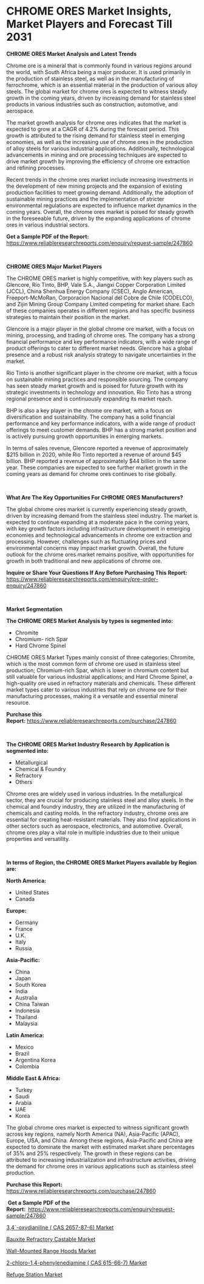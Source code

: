 <p><h1>CHROME ORES Market Insights, Market Players and Forecast Till 2031</h1></p><p><strong>CHROME ORES Market Analysis and Latest Trends</strong></p>
<p><p>Chrome ore is a mineral that is commonly found in various regions around the world, with South Africa being a major producer. It is used primarily in the production of stainless steel, as well as in the manufacturing of ferrochrome, which is an essential material in the production of various alloy steels. The global market for chrome ores is expected to witness steady growth in the coming years, driven by increasing demand for stainless steel products in various industries such as construction, automotive, and aerospace.</p><p>The market growth analysis for chrome ores indicates that the market is expected to grow at a CAGR of 4.2% during the forecast period. This growth is attributed to the rising demand for stainless steel in emerging economies, as well as the increasing use of chrome ores in the production of alloy steels for various industrial applications. Additionally, technological advancements in mining and ore processing techniques are expected to drive market growth by improving the efficiency of chrome ore extraction and refining processes.</p><p>Recent trends in the chrome ores market include increasing investments in the development of new mining projects and the expansion of existing production facilities to meet growing demand. Additionally, the adoption of sustainable mining practices and the implementation of stricter environmental regulations are expected to influence market dynamics in the coming years. Overall, the chrome ores market is poised for steady growth in the foreseeable future, driven by the expanding applications of chrome ores in various industrial sectors.</p></p>
<p><strong>Get a Sample PDF of the Report:&nbsp;</strong> <a href="https://www.reliableresearchreports.com/enquiry/request-sample/247860">https://www.reliableresearchreports.com/enquiry/request-sample/247860</a></p>
<p>&nbsp;</p>
<p><strong>CHROME ORES Major Market Players</strong></p>
<p><p>The CHROME ORES market is highly competitive, with key players such as Glencore, Rio Tinto, BHP, Vale S.A., Jiangxi Copper Corporation Limited (JCCL), China Shenhua Energy Company (CSEC), Anglo American, Freeport-McMoRan, Corporacion Nacional del Cobre de Chile (CODELCO), and Zijin Mining Group Company Limited competing for market share. Each of these companies operates in different regions and has specific business strategies to maintain their position in the market.</p><p>Glencore is a major player in the global chrome ore market, with a focus on mining, processing, and trading of chrome ores. The company has a strong financial performance and key performance indicators, with a wide range of product offerings to cater to different market needs. Glencore has a global presence and a robust risk analysis strategy to navigate uncertainties in the market.</p><p>Rio Tinto is another significant player in the chrome ore market, with a focus on sustainable mining practices and responsible sourcing. The company has seen steady market growth and is poised for future growth with its strategic investments in technology and innovation. Rio Tinto has a strong regional presence and is continuously expanding its market reach.</p><p>BHP is also a key player in the chrome ore market, with a focus on diversification and sustainability. The company has a solid financial performance and key performance indicators, with a wide range of product offerings to meet customer demands. BHP has a strong market position and is actively pursuing growth opportunities in emerging markets.</p><p>In terms of sales revenue, Glencore reported a revenue of approximately $215 billion in 2020, while Rio Tinto reported a revenue of around $45 billion. BHP reported a revenue of approximately $44 billion in the same year. These companies are expected to see further market growth in the coming years as demand for chrome ores continues to rise globally.</p></p>
<p>&nbsp;</p>
<p><strong>What Are The Key Opportunities For CHROME ORES Manufacturers?</strong></p>
<p><p>The global chrome ores market is currently experiencing steady growth, driven by increasing demand from the stainless steel industry. The market is expected to continue expanding at a moderate pace in the coming years, with key growth factors including infrastructure development in emerging economies and technological advancements in chrome ore extraction and processing. However, challenges such as fluctuating prices and environmental concerns may impact market growth. Overall, the future outlook for the chrome ores market remains positive, with opportunities for growth in both traditional and new applications of chrome ore.</p></p>
<p><strong>Inquire or Share Your Questions If Any Before Purchasing This Report:</strong> <a href="https://www.reliableresearchreports.com/enquiry/pre-order-enquiry/247860">https://www.reliableresearchreports.com/enquiry/pre-order-enquiry/247860</a></p>
<p>&nbsp;</p>
<p><strong>Market Segmentation</strong></p>
<p><strong>The CHROME ORES Market Analysis by types is segmented into:</strong></p>
<p><ul><li>Chromite</li><li>Chromium- rich Spar</li><li>Hard Chrome Spinel</li></ul></p>
<p><p>CHROME ORES Market Types mainly consist of three categories: Chromite, which is the most common form of chrome ore used in stainless steel production; Chromium-rich Spar, which is lower in chromium content but still valuable for various industrial applications; and Hard Chrome Spinel, a high-quality ore used in refractory materials and chemicals. These different market types cater to various industries that rely on chrome ore for their manufacturing processes, making it a versatile and essential mineral resource.</p></p>
<p><strong>Purchase this Report:&nbsp;</strong><a href="https://www.reliableresearchreports.com/purchase/247860">https://www.reliableresearchreports.com/purchase/247860</a></p>
<p>&nbsp;</p>
<p><strong>The CHROME ORES Market Industry Research by Application is segmented into:</strong></p>
<p><ul><li>Metallurgical</li><li>Chemical & Foundry</li><li>Refractory</li><li>Others</li></ul></p>
<p><p>Chrome ores are widely used in various industries. In the metallurgical sector, they are crucial for producing stainless steel and alloy steels. In the chemical and foundry industry, they are utilized in the manufacturing of chemicals and casting molds. In the refractory industry, chrome ores are essential for creating heat-resistant materials. They also find applications in other sectors such as aerospace, electronics, and automotive. Overall, chrome ores play a vital role in multiple industries due to their unique properties and versatility.</p></p>
<p>&nbsp;</p>
<p><strong>In terms of Region, the CHROME ORES Market Players available by Region are:</strong></p>
<p>
    <p> <strong> North America: </strong>
        <ul>
            <li>United States</li>
            <li>Canada</li>
        </ul>
        </p> 
    <p> <strong> Europe: </strong>
        <ul>
            <li>Germany</li>
            <li>France</li>
            <li>U.K.</li>
            <li>Italy</li>
            <li>Russia</li>
        </ul>
        </p> 
    <p> <strong> Asia-Pacific: </strong>
        <ul>
            <li>China</li>
            <li>Japan</li>
            <li>South Korea</li>
            <li>India</li>
            <li>Australia</li>
            <li>China Taiwan</li>
            <li>Indonesia</li>
            <li>Thailand</li>
            <li>Malaysia</li>
        </ul>
        </p> 
    <p> <strong> Latin America: </strong>
        <ul>
            <li>Mexico</li>
            <li>Brazil</li>
            <li>Argentina Korea</li>
            <li>Colombia</li>
        </ul>
        </p> 
    <p> <strong> Middle East & Africa: </strong>
        <ul>
            <li>Turkey</li>
            <li>Saudi</li>
            <li>Arabia</li>
            <li>UAE</li>
            <li>Korea</li>
        </ul>
    </p>
    </p>
<p><p>The global chrome ores market is expected to witness significant growth across key regions, namely North America (NA), Asia-Pacific (APAC), Europe, USA, and China. Among these regions, Asia-Pacific and China are expected to dominate the market with estimated market share percentages of 35% and 25% respectively. The growth in these regions can be attributed to increasing industrialization and infrastructure activities, driving the demand for chrome ores in various applications such as stainless steel production.</p></p>
<p><strong>Purchase this Report: </strong><a href="https://www.reliableresearchreports.com/purchase/247860">https://www.reliableresearchreports.com/purchase/247860</a></p>
<p>&nbsp;<strong>Get a Sample PDF of the Report:&nbsp;&nbsp;</strong><a href="https://www.reliableresearchreports.com/enquiry/request-sample/247860">https://www.reliableresearchreports.com/enquiry/request-sample/247860</a></p>
<p><strong></strong></p>
<p><p><a href="https://gentle-editor-9db.notion.site/3-4-oxydianiline-CAS-2657-87-6-Market-Size-Share-Trends-Analysis-Report-By-Material-By-Type--63269ef97b1846d09f35e1de8333e79d">3,4`-oxydianiline ( CAS 2657-87-6) Market</a></p><p><a href="https://view.publitas.com/reportprime-1/bauxite-refractory-castable-market-insights-market-players-and-forecast-till-2031/">Bauxite Refractory Castable Market</a></p><p><a href="https://view.publitas.com/reportprime-1/wall-mounted-range-hoods-market-furnish-information-about-market-size-market-share-market-dynamics-and-projections-spanning-from-2024-to-2031/">Wall-Mounted Range Hoods Market</a></p><p><a href="https://frill-swim-3cd.notion.site/2-chloro-1-4-phenylenediamine-CAS-615-66-7-Market-Size-and-Examines-its-Market-Scope-with-a-Pri-d4eec4d7dae5458ba20659a07bebd7ec">2-chloro-1,4-phenylenediamine ( CAS 615-66-7) Market</a></p><p><a href="https://spotless-saver-8fd.notion.site/Refuge-Station-Market-Research-Report-Provides-Critical-Insights-that-can-help-Shape-Business-Develo-b6cc15704fe64b36b59ba2099dfb3ac6">Refuge Station Market</a></p></p>